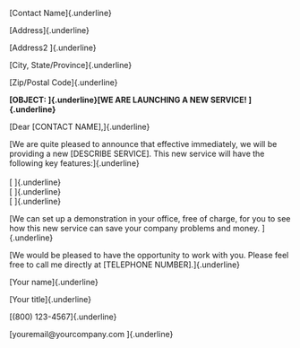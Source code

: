 [Contact Name]{.underline}

[Address]{.underline}

[Address2 ]{.underline}

[City, State/Province]{.underline}

[Zip/Postal Code]{.underline}

**[OBJECT: ]{.underline}[WE ARE LAUNCHING A NEW SERVICE! ]{.underline}**

[Dear \[CONTACT NAME\],]{.underline}

[We are quite pleased to announce that effective immediately, we will be
providing a new \[DESCRIBE SERVICE\]. This new service will have the
following key features:]{.underline}\
\
[ ]{.underline}\
[ ]{.underline}\
[ ]{.underline}

[We can set up a demonstration in your office, free of charge, for you
to see how this new service can save your company problems and money.
]{.underline}

[We would be pleased to have the opportunity to work with you. Please
feel free to call me directly at \[TELEPHONE NUMBER\].]{.underline}

[Your name]{.underline}

[Your title]{.underline}

[(800) 123-4567]{.underline}

[youremail\@yourcompany.com ]{.underline}
